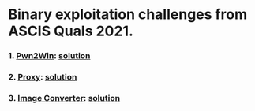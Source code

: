 # Binary exploitation challenges from ASCIS Quals 2021.

### 1. [Pwn2Win](https://github.com/FPTU-Ethical-Hackers-Club/ASCIS/tree/main/2021/pwn/pwn2win): [solution](https://www.facebook.com/nyancat0131/posts/316525860235439)

### 2. [Proxy](https://github.com/FPTU-Ethical-Hackers-Club/ASCIS/tree/main/2021/pwn/proxy): [solution](https://github.com/nghiadt1098/CTF_Challenge/blob/main/ASCIS/2021/proxy)

### 3. [Image Converter](https://github.com/FPTU-Ethical-Hackers-Club/ASCIS/tree/main/2021/pwn/image%20converter): [solution](https://www.facebook.com/nyancat0131/posts/317775293443829)


